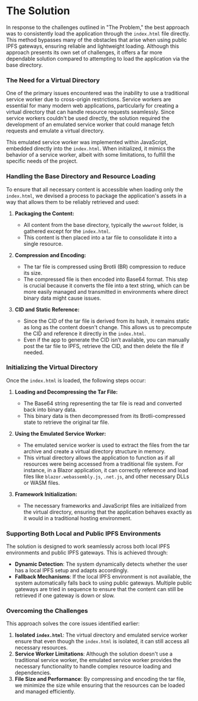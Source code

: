 # The Solution

In response to the challenges outlined in "The Problem," the best approach was to consistently load the application through the `index.html` file directly. This method bypasses many of the obstacles that arise when using public IPFS gateways, ensuring reliable and lightweight loading. Although this approach presents its own set of challenges, it offers a far more dependable solution compared to attempting to load the application via the base directory.

### The Need for a Virtual Directory

One of the primary issues encountered was the inability to use a traditional service worker due to cross-origin restrictions. Service workers are essential for many modern web applications, particularly for creating a virtual directory that can handle resource requests seamlessly. Since service workers couldn't be used directly, the solution required the development of an emulated service worker that could manage fetch requests and emulate a virtual directory.

This emulated service worker was implemented within JavaScript, embedded directly into the `index.html`. When initialized, it mimics the behavior of a service worker, albeit with some limitations, to fulfill the specific needs of the project.

### Handling the Base Directory and Resource Loading

To ensure that all necessary content is accessible when loading only the `index.html`, we devised a process to package the application's assets in a way that allows them to be reliably retrieved and used:

1. **Packaging the Content:**
   - All content from the base directory, typically the `wwwroot` folder, is gathered except for the `index.html`.
   - This content is then placed into a tar file to consolidate it into a single resource.

2. **Compression and Encoding:**
   - The tar file is compressed using Brotli (BR) compression to reduce its size.
   - The compressed file is then encoded into Base64 format. This step is crucial because it converts the file into a text string, which can be more easily managed and transmitted in environments where direct binary data might cause issues.

3. **CID and Static Reference:**
   - Since the CID of the tar file is derived from its hash, it remains static as long as the content doesn't change. This allows us to precompute the CID and reference it directly in the `index.html`.
   - Even if the app to generate the CID isn’t available, you can manually post the tar file to IPFS, retrieve the CID, and then delete the file if needed.

### Initializing the Virtual Directory

Once the `index.html` is loaded, the following steps occur:

1. **Loading and Decompressing the Tar File:**
   - The Base64 string representing the tar file is read and converted back into binary data.
   - This binary data is then decompressed from its Brotli-compressed state to retrieve the original tar file.

2. **Using the Emulated Service Worker:**
   - The emulated service worker is used to extract the files from the tar archive and create a virtual directory structure in memory.
   - This virtual directory allows the application to function as if all resources were being accessed from a traditional file system. For instance, in a Blazor application, it can correctly reference and load files like `blazor.webassembly.js`, `.net.js`, and other necessary DLLs or WASM files.

3. **Framework Initialization:**
   - The necessary frameworks and JavaScript files are initialized from the virtual directory, ensuring that the application behaves exactly as it would in a traditional hosting environment.

### Supporting Both Local and Public IPFS Environments

The solution is designed to work seamlessly across both local IPFS environments and public IPFS gateways. This is achieved through:

- **Dynamic Detection**: The system dynamically detects whether the user has a local IPFS setup and adapts accordingly.
- **Fallback Mechanisms**: If the local IPFS environment is not available, the system automatically falls back to using public gateways. Multiple public gateways are tried in sequence to ensure that the content can still be retrieved if one gateway is down or slow.

### Overcoming the Challenges

This approach solves the core issues identified earlier:

1. **Isolated `index.html`**: The virtual directory and emulated service worker ensure that even though the `index.html` is isolated, it can still access all necessary resources.
2. **Service Worker Limitations**: Although the solution doesn't use a traditional service worker, the emulated service worker provides the necessary functionality to handle complex resource loading and dependencies.
3. **File Size and Performance**: By compressing and encoding the tar file, we minimize the size while ensuring that the resources can be loaded and managed efficiently.
